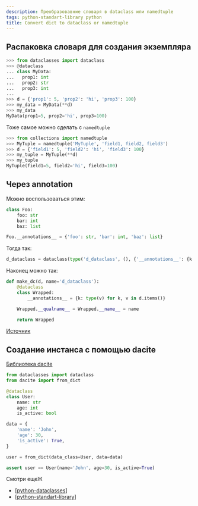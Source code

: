 ```yaml
---
description: Преобразовавние словаря в dataclass или namedtuple
tags: python-standart-library python
title: Convert dict to dataclass or namedtuple
---
```

## Распаковка словаря для создания экземпляра

```python
>>> from dataclasses import dataclass
>>> @dataclass
... class MyData:
...   prop1: int
...   prop2: str
...   prop3: int
...
>>> d = {'prop1': 5, 'prop2': 'hi', 'prop3': 100}
>>> my_data = MyData(**d)
>>> my_data
MyData(prop1=5, prop2='hi', prop3=100)
```

Тоже самое можно сделать с `namedtuple`

```python
>>> from collections import namedtuple
>>> MyTuple = namedtuple('MyTuple', 'field1, field2, field3')
>>> d = {'field1': 5, 'field2': 'hi', 'field3': 100}
>>> my_tuple = MyTuple(**d)
>>> my_tuple
MyTuple(field1=5, field2='hi', field3=100)
```

## Через __annotation__

Можно воспользоваться этим:

```python
class Foo:
    foo: str
    bar: int
    baz: list

Foo.__annotations__ = {'foo': str, 'bar': int, 'baz': list}
```

Тогда так:

```python
d_dataclass = dataclass(type('d_dataclass', (), {'__annotations__': {k: type(v) for k, v in d.items()}}))
```

Наконец можно так:

```python
def make_dc(d, name='d_dataclass'):
    @dataclass
    class Wrapped:
        __annotations__ = {k: type(v) for k, v in d.items()}

    Wrapped.__qualname__ = Wrapped.__name__ = name

    return Wrapped
```

[Источник](https://www.reddit.com/r/learnpython/comments/9h74no/convert_dict_to_dataclass/)

## Создание инстанса с помощью dacite

[Библиотека dacite](https://github.com/konradhalas/dacite)

```python
from dataclasses import dataclass
from dacite import from_dict

@dataclass
class User:
    name: str
    age: int
    is_active: bool

data = {
    'name': 'John',
    'age': 30,
    'is_active': True,
}

user = from_dict(data_class=User, data=data)

assert user == User(name='John', age=30, is_active=True)
```

Смотри ещеЖ
- [[python-dataclasses]]
- [[python-standart-library]]

[//begin]: # "Autogenerated link references for markdown compatibility"
[python-dataclasses]: python-dataclasses "Python dataclasses"
[python-standart-library]: ../lists/python-standart-library "Стандартная библиотека python и полезные ресурсы"
[//end]: # "Autogenerated link references"